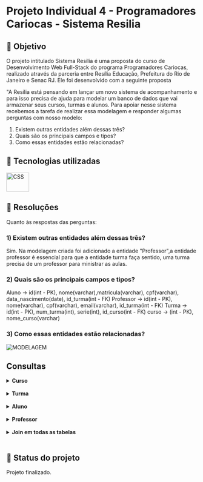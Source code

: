 <h1>Projeto Individual 4 - Programadores Cariocas - Sistema Resilia</h1>

<h2>🎯 Objetivo </h2>

O projeto intitulado Sistema Resilia é uma proposta do curso de Desenvolvimento Web Full-Stack do programa Programadores Cariocas, realizado através da parceria entre Resília Educação, Prefeitura do Rio de Janeiro e Senac RJ. Ele foi desenvolvido com a seguinte proposta

"A Resilia está pensando em lançar um novo sistema de acompanhamento e para isso precisa de ajuda para modelar um banco de dados que vai armazenar seus cursos, turmas e alunos. Para apoiar nesse sistema recebemos a tarefa de realizar essa modelagem e responder algumas perguntas com nosso modelo:

1) Existem outras entidades além dessas três?
2) Quais são os principais campos e tipos?
3) Como essas entidades estão relacionadas?

## :wrench: Tecnologias utilizadas
<img align="center" alt="CSS" height="50" width="60" src="https://cdn.jsdelivr.net/gh/devicons/devicon/icons/mysql/mysql-original-wordmark.svg" />

<h2>📑 Resoluções </h2>

Quanto às respostas das perguntas:

### 1) Existem outras entidades além dessas três?
Sim. Na modelagem criada foi adicionado a entidade "Professor",a entidade professor é essencial para que a entidade turma faça sentido, uma turma precisa de um professor para ministrar as aulas.<br/>

### 2) Quais são os principais campos e tipos?<br/>
Aluno -> id(int - PK), nome(varchar),matricula(varchar), cpf(varchar), data_nascimento(date), id_turma(int - FK)
Professor -> id(int - PK), nome(varchar), cpf(varchar), email(varchar), id_turma(int - FK)
Turma -> id(int - PK), num_turma(int), serie(int), id_curso(int - FK)
curso -> (int - PK), nome_curso(varchar)

### 3) Como essas entidades estão relacionadas?<br/>
![MODELAGEM](https://user-images.githubusercontent.com/113299561/223325700-ae14f0ef-8108-42cf-ab48-6ceeb2c3226e.png)

## Consultas
<details><summary><strong>Curso</strong></summary>
  
![select curso](https://user-images.githubusercontent.com/113299561/223326070-2d95dcda-a9ba-496c-89d9-c99f955dfe40.png)

</details>&nbsp;
<details><summary><strong>Turma</strong></summary>
  
![select turma](https://user-images.githubusercontent.com/113299561/223326099-4ff45586-a831-4869-af89-e9a139602674.png)

</details>&nbsp;
<details><summary><strong>Aluno</strong></summary>
  
![select aluno](https://user-images.githubusercontent.com/113299561/223326123-78e239c6-21f6-49a5-a5a6-97b411de26f9.png)

</details>&nbsp;
<details><summary><strong>Professor</strong></summary>
  
![select professor](https://user-images.githubusercontent.com/113299561/223326160-50543ea2-48c2-447e-a6f4-d8e483582247.png)

</details>&nbsp;

<details><summary><strong>Join em todas as tabelas</strong></summary>
  
![join all tables](https://user-images.githubusercontent.com/113299561/223327063-3c676d83-fc3c-4ab1-a96d-f8cd99d8124d.png)


</details>&nbsp;

## :dart: Status do projeto
Projeto finalizado.
